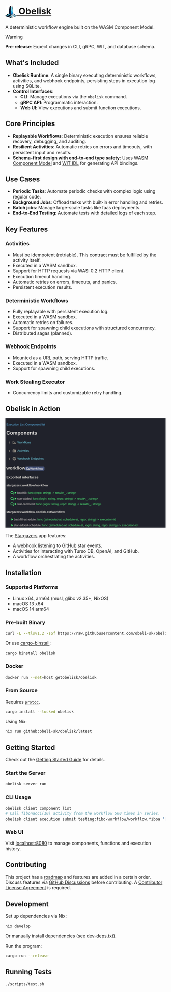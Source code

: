 <h1>
  <a href="https://obeli.sk">
    <img src="assets/images/logo-small.png" alt="Logo" style="vertical-align: middle; height: 40px;"> Obelisk
  </a>
</h1>
A deterministic workflow engine built on the WASM Component Model.

> [!WARNING]
> **Pre-release**: Expect changes in CLI, gRPC, WIT, and database schema.

## What's Included
- **Obelisk Runtime**: A single binary executing deterministic workflows, activities,
and webhook endpoints, persisting steps in execution log using SQLite.
- **Control Interfaces**:
  - **CLI**: Manage executions via the `obelisk` command.
  - **gRPC API**: Programmatic interaction.
  - **Web UI**: View executions and submit function executions.

## Core Principles
- **Replayable Workflows**: Deterministic execution ensures reliable recovery, debugging, and auditing.
- **Resilient Activities**: Automatic retries on errors and timeouts, with persistent input and results.
- **Schema-first design with end-to-end type safety**:
Uses [WASM Component Model](https://component-model.bytecodealliance.org/) and
[WIT IDL](https://component-model.bytecodealliance.org/design/wit.html) for generating API bindings.

## Use Cases
- **Periodic Tasks**: Automate periodic checks with complex logic using regular code.
- **Background Jobs**: Offload tasks with built-in error handling and retries.
- **Batch jobs**: Manage large-scale tasks like faas deployments.
- **End-to-End Testing**: Automate tests with detailed logs of each step.

## Key Features
### **Activities**
- Must be idempotent (retriable). This contract must be fulfilled by the activity itself.
- Executed in a WASM sandbox.
- Support for HTTP requests via WASI 0.2 HTTP client.
- Execution timeout handling.
- Automatic retries on errors, timeouts, and panics.
- Persistent execution results.

### **Deterministic Workflows**
- Fully replayable with persistent execution log.
- Executed in a WASM sandbox.
- Automatic retries on failures.
- Support for spawning child executions with structured concurrency.
- Distributed sagas (planned).

### **Webhook Endpoints**
- Mounted as a URL path, serving HTTP traffic.
- Executed in a WASM sandbox.
- Support for spawning child executions.

### **Work Stealing Executor**
- Concurrency limits and customizable retry handling.

## Obelisk in Action
![webui animation](assets/images/stargazers-webui.gif "Web UI")

The [Stargazers](https://github.com/obeli-sk/demo-stargazers) app features:
- A webhook listening to GitHub star events.
- Activities for interacting with Turso DB, OpenAI, and GitHub.
- A workflow orchestrating the activities.


## Installation
### Supported Platforms
- Linux x64, arm64 (musl, glibc v2.35+, NixOS)
- macOS 13 x64
- macOS 14 arm64

### Pre-built Binary
```sh
curl -L --tlsv1.2 -sSf https://raw.githubusercontent.com/obeli-sk/obelisk/main/download.sh | bash
```
Or use [cargo-binstall](https://crates.io/crates/cargo-binstall):
```sh
cargo binstall obelisk
```

### Docker
```sh
docker run --net=host getobelisk/obelisk
```

### From Source
Requires [`protoc`](https://protobuf.dev/downloads/).
```sh
cargo install --locked obelisk
```
Using Nix:
```sh
nix run github:obeli-sk/obelisk/latest
```

## Getting Started

Check out the [Getting Started Guide](https://obeli.sk/docs/latest/getting-started/) for details.

### Start the Server
```sh
obelisk server run
```

### CLI Usage
```sh
obelisk client component list
# Call fibonacci(10) activity from the workflow 500 times in series.
obelisk client execution submit testing:fibo-workflow/workflow.fiboa '[10, 500]' --follow
```

### Web UI
Visit [localhost:8080](http://127.0.0.1:8080) to manage components, functions and execution history.

## Contributing
This project has a [roadmap](ROADMAP.md) and features are added in a certain order.
Discuss features via [GitHub Discussions](https://github.com/obeli-sk/obelisk/discussions) before contributing.
A [Contributor License Agreement](https://cla-assistant.io/obeli-sk/obelisk) is required.

## Development
Set up dependencies via Nix:
```sh
nix develop
```
Or manually install dependencies (see [dev-deps.txt](dev-deps.txt)).

Run the program:
```sh
cargo run --release
```

## Running Tests
```sh
./scripts/test.sh
```
